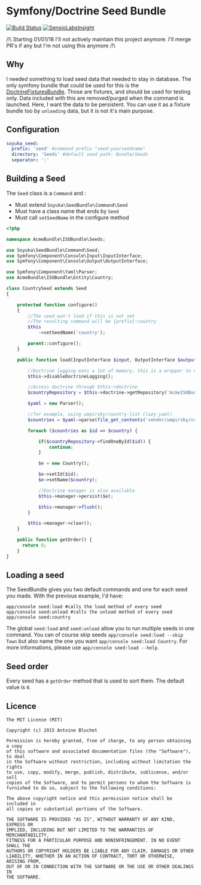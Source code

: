 # Symfony/Doctrine Seed Bundle

[![Build Status](https://travis-ci.org/soyuka/SeedBundle.svg?branch=master)](https://travis-ci.org/soyuka/SeedBundle)
[![SensioLabsInsight](https://insight.sensiolabs.com/projects/bec4afda-4a87-4622-8aec-60ce66296617/mini.png)](https://insight.sensiolabs.com/projects/bec4afda-4a87-4622-8aec-60ce66296617)

/!\ Starting 01/01/18 I'll not actively maintain this project anymore. I'll merge PR's if any but I'm not using this anymore /!\

## Why

I needed something to load seed data that needed to stay in database. The only symfony bundle that could be used for this is the [DoctrineFixturesBundle](https://github.com/doctrine/DoctrineFixturesBundle). Those are fixtures, and should be used for testing only. Data included with this are removed/purged when the command is launched. Here, I want the data to be persistent.
You can use it as a fixture bundle too by `unloading` data, but it is not it's main purpose.

## Configuration

```yaml
soyuka_seed:
  prefix: 'seed' #command prefix "seed:yourseedname"
  directory: 'Seeds' #default seed path: Bundle/Seeds
  separator: ':'
```

## Building a Seed

The `Seed` class is a `Command` and :

- Must extend `Soyuka\SeedBundle\Command\Seed`
- Must have a class name that ends by `Seed`
- Must call `setSeedName` in the configure method

```php
<?php

namespace AcmeBundle\ISOBundle\Seeds;

use Soyuka\SeedBundle\Command\Seed;
use Symfony\Component\Console\Input\InputInterface;
use Symfony\Component\Console\Output\OutputInterface;

use Symfony\Component\Yaml\Parser;
use AcmeBundle\ISOBundle\Entity\Country;

class CountrySeed extends Seed
{

    protected function configure()
    {
        //The seed won't load if this is not set
        //The resulting command will be {prefix}:country
        $this
            ->setSeedName('country');

        parent::configure();
    }

    public function load(InputInterface $input, OutputInterface $output){

        //Doctrine logging eats a lot of memory, this is a wrapper to disable logging
        $this->disableDoctrineLogging();

        //Access doctrine through $this->doctrine
        $countryRepository = $this->doctrine->getRepository('AcmeISOBundle:Country');

        $yaml = new Parser();

        //for example, using umpirsky/country-list (lazy yaml)
        $countries = $yaml->parse(file_get_contents('vendor/umpirsky/country-list/country/cldr/fr/country.yaml'));

        foreach ($countries as $id => $country) {

            if($countryRepository->findOneById($id)) {
                continue;
            }

            $e = new Country();

            $e->setId($id);
            $e->setName($country);

            //Doctrine manager is also available
            $this->manager->persist($e);

            $this->manager->flush();
        }

        $this->manager->clear();
    }

    public function getOrder() {
      return 0;
    }
}
```

## Loading a seed

The SeedBundle gives you two default commands and one for each seed you made. With the previous example, I'd have:

```
app/console seed:load #calls the load method of every seed
app/console seed:unload #calls the unload method of every seed
app/console seed:country
```

The global `seed:load` and `seed:unload` allow you to run multiple seeds in one command. You can of course skip seeds `app/console seed:load --skip Town` but also name the one you want `app/console seed:load Country`. For more informations, please use `app/console seed:load --help`.

## Seed order

Every seed has a `getOrder` method that is used to sort them. The default value is `0`.

## Licence

```
The MIT License (MIT)

Copyright (c) 2015 Antoine Bluchet

Permission is hereby granted, free of charge, to any person obtaining a copy
of this software and associated documentation files (the "Software"), to deal
in the Software without restriction, including without limitation the rights
to use, copy, modify, merge, publish, distribute, sublicense, and/or sell
copies of the Software, and to permit persons to whom the Software is
furnished to do so, subject to the following conditions:

The above copyright notice and this permission notice shall be included in
all copies or substantial portions of the Software.

THE SOFTWARE IS PROVIDED "AS IS", WITHOUT WARRANTY OF ANY KIND, EXPRESS OR
IMPLIED, INCLUDING BUT NOT LIMITED TO THE WARRANTIES OF MERCHANTABILITY,
FITNESS FOR A PARTICULAR PURPOSE AND NONINFRINGEMENT. IN NO EVENT SHALL THE
AUTHORS OR COPYRIGHT HOLDERS BE LIABLE FOR ANY CLAIM, DAMAGES OR OTHER
LIABILITY, WHETHER IN AN ACTION OF CONTRACT, TORT OR OTHERWISE, ARISING FROM,
OUT OF OR IN CONNECTION WITH THE SOFTWARE OR THE USE OR OTHER DEALINGS IN
THE SOFTWARE.
```
